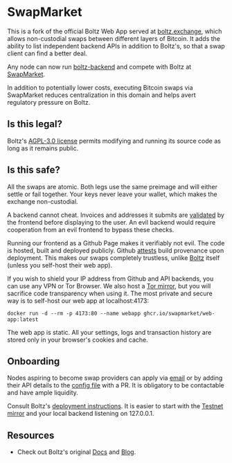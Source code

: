 # SwapMarket

This is a fork of the official Boltz Web App served at [boltz.exchange](https://boltz.exchange/), which allows non-custodial swaps between different layers of Bitcoin. It adds the ability to list independent backend APIs in addition to Boltz's, so that a swap client can find a better deal. 

Any node can now run [boltz-backend](https://github.com/BoltzExchange/boltz-backend) and compete with Boltz at [SwapMarket](https://swapmarket.github.io).

In addition to potentially lower costs, executing Bitcoin swaps via SwapMarket reduces centralization in this domain and helps avert regulatory pressure on Boltz.

## Is this legal?

Boltz's [AGPL-3.0 license](https://github.com/BoltzExchange/boltz-web-app/blob/main/LICENSE) permits modifying and running its source code as long as it remains public.

## Is this safe?

All the swaps are atomic. Both legs use the same preimage and will either settle or fail together. Your keys never leave your wallet, which makes the exchange non-custodial.

A backend cannot cheat. Invoices and addresses it submits are [validated](https://github.com/SwapMarket/swapmarket.github.io/blob/dbc5ab9684c26cafa4a35ac49f9f2c8475ce5fb3/src/components/AddressInput.tsx#L28) by the frontend before displaying to the user. An evil backend would require cooperation from an evil frontend to bypass these checks. 

Running our frontend as a Github Page makes it verifiably not evil. The code is hosted, built and deployed publicly. Github [attests](https://github.com/SwapMarket/swapmarket.github.io/attestations) build provenance upon deployment. This makes our swaps completely trustless, unlike [Boltz](https://boltz.exchange) itself (unless you self-host their web app).

If you wish to shield your IP address from Github and API backends, you can use any VPN or Tor Browser. We also host a [Tor mirror](http://swapmartgsq3pcikacvxc4divxywtqnlin6mmuu2rt42sgyzxky3ssqd.onion), but you will sacrifice code transparency when using it. The most private and secure way is to self-host our web app at localhost:4173: 

`docker run -d --rm -p 4173:80 --name webapp ghcr.io/swapmarket/web-app:latest`

The web app is static. All your settings, logs and transaction history are stored only in your browser's cookies and cache.

## Onboarding

Nodes aspiring to become swap providers can apply via [email](mailto:swapmarket.wizard996@passinbox.com) or by adding their API details to the [config file](https://github.com/SwapMarket/swapmarket.github.io/blob/main/src/configs/mainnet.ts) with a PR. It is obligatory to be contactable and have ample liquidity. 

Consult Boltz's [deployment instructions](https://github.com/BoltzExchange/boltz-backend/blob/master/docs/backend-development.md). It is easier to start with the [Testnet mirror](https://swapmarket.github.io/testnet) and your local backend listening on 127.0.0.1.

## Resources

* Check out Boltz's original [Docs](https://docs.boltz.exchange/) and [Blog](https://blog.boltz.exchange).
